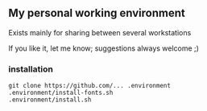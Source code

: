 ## My personal working environment ##

Exists mainly for sharing between several workstations

If you like it, let me know; suggestions always welcome ;)

### installation ###

	git clone https://github.com/... .environment
	.environment/install-fonts.sh
	.environment/install.sh


